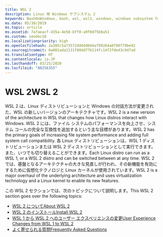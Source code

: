 ```yaml
---
title: WSL 2
description: Linux 用 Windows サブシステム 2
keywords: BashOnWindows, bash, wsl, wsl2, windows, windows subsystem for linux, windowssubsystem, ubuntu, debian, suse, windows 10, インストール
ms.date: 05/30/2019
ms.topic: article
ms.assetid: 7afaeacf-435a-4e58-bff0-a9f0d75b8a51
ms.custom: seodec18
ms.localizationpriority: high
ms.openlocfilehash: 2a385c5a73572ddddd044af99264a0f98f79be92
ms.sourcegitcommit: 0a001ada2131f80dd77b114fc14f2fde43c947ad
ms.translationtype: HT
ms.contentlocale: ja-JP
ms.lasthandoff: 03/25/2020
ms.locfileid: "80256355"
---
```

# <a name="wsl-2"></a><span data-ttu-id="a4d6e-104">WSL 2</span><span class="sxs-lookup"><span data-stu-id="a4d6e-104">WSL 2</span></span>

<span data-ttu-id="a4d6e-105">WSL 2 は、Linux ディストリビューションと Windows の対話方法が変更された、WSL の新しいバージョンのアーキテクチャです。</span><span class="sxs-lookup"><span data-stu-id="a4d6e-105">WSL 2 is a new version of the architecture in WSL that changes how Linux distros interact with Windows.</span></span> <span data-ttu-id="a4d6e-106">WSL 2 には、ファイル システムのパフォーマンスを向上させ、システム コールの完全な互換性を追加するという主な目標があります。</span><span class="sxs-lookup"><span data-stu-id="a4d6e-106">WSL 2 has the primary goals of increasing file system performance and adding full system call compatibility.</span></span> <span data-ttu-id="a4d6e-107">各 Linux ディストリビューションは、WSL 1 ディストリビューションまたは WSL 2 ディストリビューションとして実行できます。また、いつでも切り替えることができます。</span><span class="sxs-lookup"><span data-stu-id="a4d6e-107">Each Linux distro can run as a WSL 1, or a WSL 2 distro and can be switched between at any time.</span></span> <span data-ttu-id="a4d6e-108">WSL 2 では、基盤となるアーキテクチャの大きな見直しが行われ、その新機能を有効にするために仮想化テクノロジと Linux カーネルが使用されています。</span><span class="sxs-lookup"><span data-stu-id="a4d6e-108">WSL 2 is a major overhaul of the underlying architecture and uses virtualization technology and a Linux kernel to enable its new features.</span></span>

<span data-ttu-id="a4d6e-109">この WSL 2 セクションでは、次のトピックについて説明します。</span><span class="sxs-lookup"><span data-stu-id="a4d6e-109">This WSL 2 section goes over the following topics:</span></span>

* [<span data-ttu-id="a4d6e-110">WSL 2 について</span><span class="sxs-lookup"><span data-stu-id="a4d6e-110">About WSL 2</span></span>](./wsl2-about.md)
* [<span data-ttu-id="a4d6e-111">WSL 2 のインストール</span><span class="sxs-lookup"><span data-stu-id="a4d6e-111">Install WSL 2</span></span>](./wsl2-install.md)
* [<span data-ttu-id="a4d6e-112">WSL 1 から WSL 2 へのユーザー エクスペリエンスの変更</span><span class="sxs-lookup"><span data-stu-id="a4d6e-112">User Experience Changes from WSL 1 to WSL 2</span></span>](./wsl2-ux-changes.md)
* [<span data-ttu-id="a4d6e-113">よく寄せられる質問</span><span class="sxs-lookup"><span data-stu-id="a4d6e-113">Frequently Asked Questions</span></span>](./wsl2-faq.md)